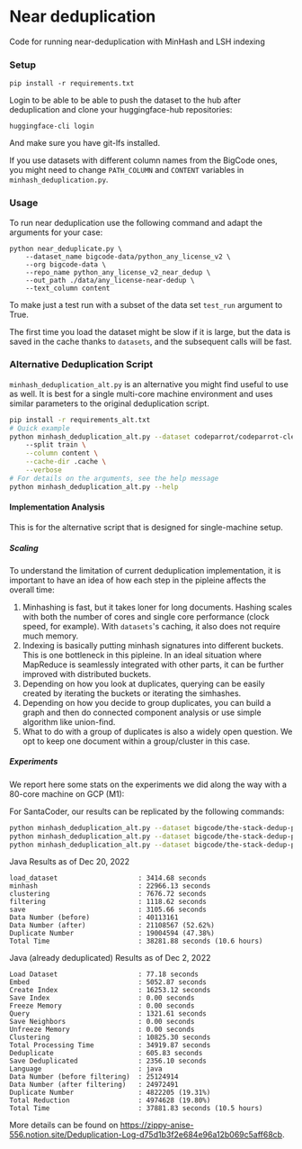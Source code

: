 # Near deduplication

Code for running near-deduplication with MinHash and LSH indexing

### Setup

````
pip install -r requirements.txt
````

Login to be able to be able to push the dataset to the hub after deduplication and clone your huggingface-hub repositories:

````
huggingface-cli login
````

And make sure you have git-lfs installed.

If you use datasets with different column names from the BigCode ones, you might need to change `PATH_COLUMN` and `CONTENT` variables in `minhash_deduplication.py`.

### Usage

To run near deduplication use the following command and adapt the arguments for your case:

````
python near_deduplicate.py \
    --dataset_name bigcode-data/python_any_license_v2 \
    --org bigcode-data \
    --repo_name python_any_license_v2_near_dedup \
    --out_path ./data/any_license-near-dedup \
    --text_column content 
````

To make just a test run with a subset of the data set `test_run` argument to True.

The first time you load the dataset might be slow if it is large, but the data is saved in the cache thanks to `datasets`, and the subsequent calls will be fast.

### Alternative Deduplication Script

`minhash_deduplication_alt.py` is an alternative you might find useful to use as well. It is best for a single multi-core machine environment and uses similar parameters to the original deduplication script.

```bash
pip install -r requirements_alt.txt
# Quick example
python minhash_deduplication_alt.py --dataset codeparrot/codeparrot-clean-valid \  
    --split train \
    --column content \
    --cache-dir .cache \
    --verbose
# For details on the arguments, see the help message
python minhash_deduplication_alt.py --help
```

#### Implementation Analysis

This is for the alternative script that is designed for single-machine setup.

##### Scaling

To understand the limitation of current deduplication implementation, it is important to have an idea of how each step in the pipleine affects the overall time:
1. Minhashing is fast, but it takes loner for long documents. Hashing scales with both the number of cores and single core performance (clock speed, for example). With `datasets`'s caching, it also does not require much memory.
2. Indexing is basically putting minhash signatures into different buckets. This is one bottleneck in this pipleine. In an ideal situation where MapReduce is seamlessly integrated with other parts, it can be further improved with distributed buckets.
3. Depending on how you look at duplicates, querying can be easily created by iterating the buckets or iterating the simhashes.
4. Depending on how you decide to group duplicates, you can build a graph and then do connected component analysis or use simple algorithm like union-find.
5. What to do with a group of duplicates is also a widely open question. We opt to keep one document within a group/cluster in this case.

##### Experiments

We report here some stats on the experiments we did along the way with a 80-core machine on GCP (M1):

For SantaCoder, our results can be replicated by the following commands:

```bash
python minhash_deduplication_alt.py --dataset bigcode/the-stack-dedup-pjj --data-dir data/java --revision v1.1.a1 --cache-dir cache2 --ngram-size 5 --threshold 0.7 --min-token-length 10 --fast
python minhash_deduplication_alt.py --dataset bigcode/the-stack-dedup-pjj --data-dir data/javascript --revision v1.1.a1 --cache-dir cache2 --ngram-size 5 --threshold 0.7 --min-token-length 10 --fast
python minhash_deduplication_alt.py --dataset bigcode/the-stack-dedup-pjj --data-dir data/python --revision v1.1.a1 --cache-dir cache2 --ngram-size 5 --threshold 0.7 --min-token-length 10 --fast
```

Java Results as of Dec 20, 2022
```
load_dataset                    : 3414.68 seconds
minhash                         : 22966.13 seconds
clustering                      : 7676.72 seconds
filtering                       : 1118.62 seconds
save                            : 3105.66 seconds
Data Number (before)            : 40113161
Data Number (after)             : 21108567 (52.62%)
Duplicate Number                : 19004594 (47.38%)
Total Time                      : 38281.88 seconds (10.6 hours)
```


Java (already deduplicated) Results as of Dec 2, 2022
```
Load Dataset                    : 77.18 seconds                                                                                       
Embed                           : 5052.87 seconds                                                                                     
Create Index                    : 16253.12 seconds                                                                                    
Save Index                      : 0.00 seconds                                                                                        
Freeze Memory                   : 0.00 seconds                                                                                        
Query                           : 1321.61 seconds                                                                                     
Save Neighbors                  : 0.00 seconds                                                                                        
Unfreeze Memory                 : 0.00 seconds                                                                                        
Clustering                      : 10825.30 seconds                                                                                    
Total Processing Time           : 34919.87 seconds                                                                                    
Deduplicate                     : 605.83 seconds                                                                                      
Save Deduplicated               : 2356.10 seconds                                                                                     
Language                        : java                                                                                                
Data Number (before filtering)  : 25124914                                                                                            
Data Number (after filtering)   : 24972491                                                                                            
Duplicate Number                : 4822205 (19.31%)                                                                                    
Total Reduction                 : 4974628 (19.80%)                                                                                    
Total Time                      : 37881.83 seconds (10.5 hours)                                                                        
```

More details can be found on https://zippy-anise-556.notion.site/Deduplication-Log-d75d1b3f2e684e96a12b069c5aff68cb.